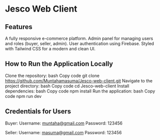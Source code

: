 # Jesco Web Client

## Features

A fully responsive e-commerce platform.
Admin panel for managing users and roles (buyer, seller, admin).
User authentication using Firebase.
Styled with Tailwind CSS for a modern and clean UI.

## How to Run the Application Locally
Clone the repository:
bash
Copy code
git clone https://github.com/Muntahamasuma/Jesco-web-client.git
Navigate to the project directory:
bash
Copy code
cd Jesco-web-client
Install dependencies:
bash
Copy code
npm install
Run the application:
bash
Copy code
npm run dev

## Credentials for Users

Buyer:
Username: muntaha@gmail.com
Password: 123456

Seller:
Username: masuma@gmail.com
Password: 123456
